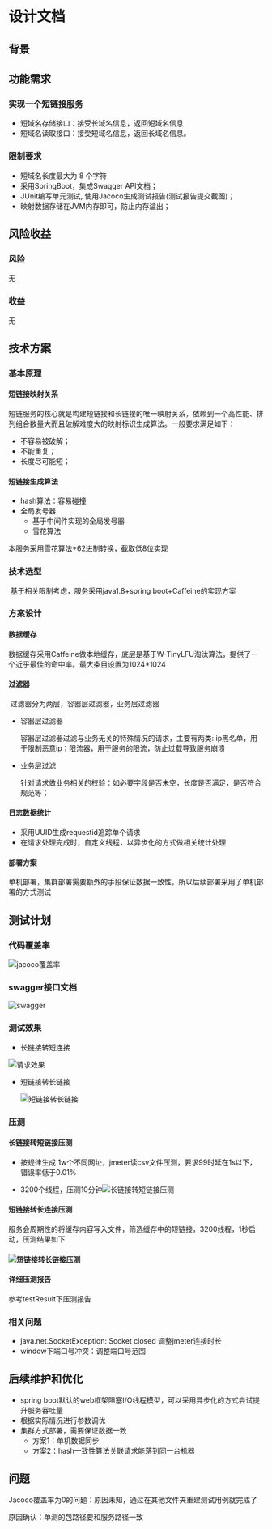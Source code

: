 # 设计文档

## 背景

## 功能需求

### 实现一个短链接服务

- 短域名存储接口：接受长域名信息，返回短域名信息
- 短域名读取接口：接受短域名信息，返回长域名信息。

### 限制要求

- 短域名长度最大为 8 个字符
- 采用SpringBoot，集成Swagger API文档；
- JUnit编写单元测试, 使用Jacoco生成测试报告(测试报告提交截图)；
- 映射数据存储在JVM内存即可，防止内存溢出；

## 风险收益

### 风险

无

### 收益

无

## 技术方案

### 基本原理

#### 短链接映射关系

短链服务的核心就是构建短链接和长链接的唯一映射关系，依赖到一个高性能、排列组合数量大而且破解难度大的映射标识生成算法。一般要求满足如下：

- 不容易被破解；
- 不能重复；
- 长度尽可能短；

#### 短链接生成算法

- hash算法：容易碰撞
- 全局发号器
  - 基于中间件实现的全局发号器
  - 雪花算法

本服务采用雪花算法+62进制转换，截取低8位实现

###  技术选型

​	基于相关限制考虑，服务采用java1.8+spring boot+Caffeine的实现方案

### 方案设计

#### 数据缓存

​	数据缓存采用Caffeine做本地缓存，底层是基于W-TinyLFU淘汰算法，提供了一个近乎最佳的命中率。最大条目设置为1024*1024

#### 过滤器

​	过滤器分为两层，容器层过滤器，业务层过滤器

- 容器层过滤器

  容器层过滤器过滤与业务无关的特殊情况的请求，主要有两类: ip黑名单，用于限制恶意ip；限流器，用于服务的限流，防止过载导致服务崩溃

- 业务层过滤

  针对请求做业务相关的校验：如必要字段是否未空，长度是否满足，是否符合规范等；

#### 日志数据统计

-  采用UUID生成requestid追踪单个请求
- 在请求处理完成时，自定义线程，以异步化的方式做相关统计处理

#### 部署方案

​	单机部署，集群部署需要额外的手段保证数据一致性，所以后续部署采用了单机部署的方式测试

## 测试计划

### 代码覆盖率

![jacoco覆盖率](testResult/jacoco覆盖率.png)

### swagger接口文档

![swagger](testResult/swagger.png)

### 测试效果

- 长链接转短连接

![请求效果](testResult/请求效果.png)

- 短链接转长链接

  ![短链接转长链接](testResult/短链接转长链接.png)

### 压测

#### 长链接转短链接压测

- 按规律生成 1w个不同网址，jmeter读csv文件压测，要求99时延在1s以下，错误率低于0.01%

- 3200个线程，压测10分钟![长链接转短链接压测](testResult/长链接转短链接压测.png)



#### 短链接转长连接压测

服务会周期性的将缓存内容写入文件，筛选缓存中的短链接，3200线程，1秒启动，压测结果如下

#### ![短链接转长链接压测](testResult/短链接转长链接压测.png)

#### 详细压测报告

参考testResult下压测报告

### 相关问题

- java.net.SocketException: Socket closed  调整jmeter连接时长
- window下端口号冲突：调整端口号范围

## 后续维护和优化

- spring boot默认的web框架阻塞I/O线程模型，可以采用异步化的方式尝试提升服务吞吐量
- 根据实际情况进行参数调优
- 集群方式部署，需要保证数据一致
  - 方案1：单机数据同步
  - 方案2：hash一致性算法关联请求能落到同一台机器

## 问题

Jacoco覆盖率为0的问题：原因未知，通过在其他文件夹重建测试用例就完成了

原因确认：单测的包路径要和服务路径一致
